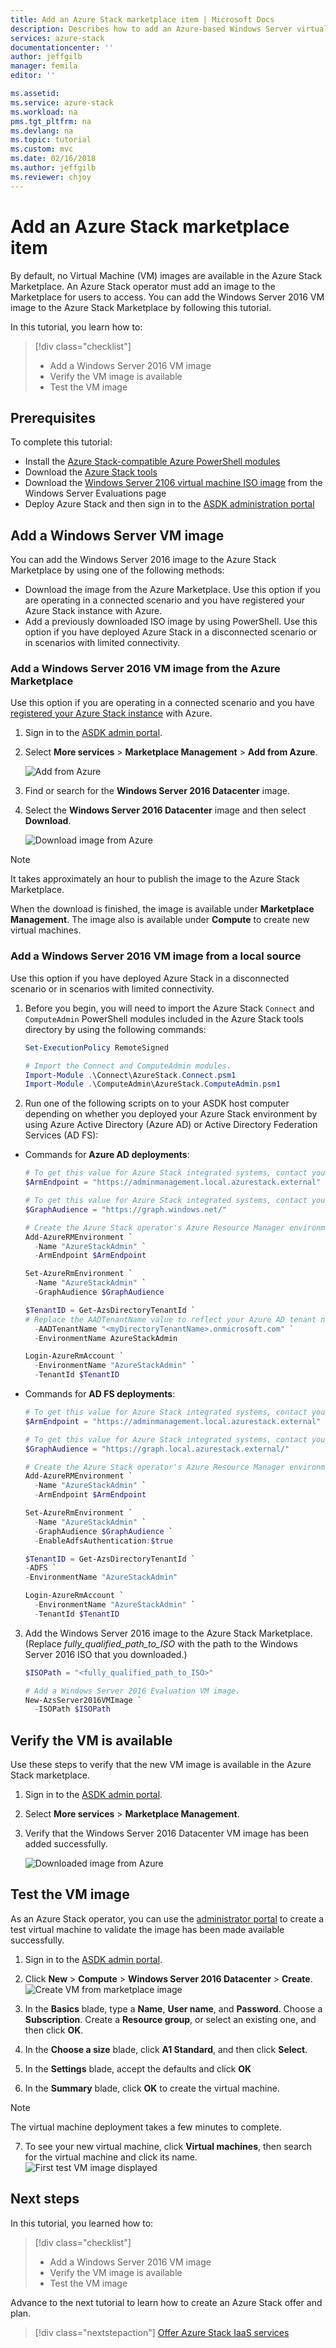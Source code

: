```yaml
---
title: Add an Azure Stack marketplace item | Microsoft Docs
description: Describes how to add an Azure-based Windows Server virtual machine image to the Azure Stack Marketplace.
services: azure-stack
documentationcenter: ''
author: jeffgilb
manager: femila
editor: ''

ms.assetid: 
ms.service: azure-stack
ms.workload: na
pms.tgt_pltfrm: na
ms.devlang: na
ms.topic: tutorial
ms.custom: mvc
ms.date: 02/16/2018
ms.author: jeffgilb
ms.reviewer: chjoy
---
```


# Add an Azure Stack marketplace item 

By default, no Virtual Machine (VM) images are available in the Azure Stack Marketplace. An Azure Stack operator must add an image to the Marketplace for users to access. You can add the Windows Server 2016 VM image to the Azure Stack Marketplace by following this tutorial.

In this tutorial, you learn how to:

> [!div class="checklist"]
> * Add a Windows Server 2016 VM image
> * Verify the VM image is available 
> * Test the VM image


## Prerequisites

To complete this tutorial:

- Install the [Azure Stack-compatible Azure PowerShell modules](asdk-post-deploy.md#install-azure-stack-powershell)
- Download the [Azure Stack tools](asdk-post-deploy.md#download-the-azure-stack-tools)
- Download the [Windows Server 2106 virtual machine ISO image](https://www.microsoft.com/en-us/evalcenter/evaluate-windows-server-2016) from the Windows Server Evaluations page
- Deploy Azure Stack and then sign in to the [ASDK administration portal](https://adminportal.local.azurestack.external)

## Add a Windows Server VM image
You can add the Windows Server 2016 image to the Azure Stack Marketplace by using one of the following methods:
- Download the image from the Azure Marketplace. Use this option if you are operating in a connected scenario and you have registered your Azure Stack instance with Azure.
- Add a previously downloaded ISO image by using PowerShell. Use this option if you have deployed Azure Stack in a disconnected scenario or in scenarios with limited connectivity.

### Add a Windows Server 2016 VM image from the Azure Marketplace
Use this option if you are operating in a connected scenario and you have [registered your Azure Stack instance](asdk-register.md) with Azure.

1. Sign in to the [ASDK admin portal](https://adminportal.local.azurestack.external).

2. Select **More services** > **Marketplace Management** > **Add from Azure**. 

   ![Add from Azure](media/asdk-marketplace-item/azs-marketplace.png)

3. Find or search for the **Windows Server 2016 Datacenter** image.

4. Select the **Windows Server 2016 Datacenter** image and then select **Download**.

   ![Download image from Azure](media/asdk-marketplace-item/azure-marketplace-ws2016.png)


> [!NOTE]
> It takes approximately an hour to publish the image to the Azure Stack Marketplace. 

When the download is finished, the image is available under **Marketplace Management**. The image also is available under **Compute** to create new virtual machines.


### Add a Windows Server 2016 VM image from a local source
Use this option if you have deployed Azure Stack in a disconnected scenario or in scenarios with limited connectivity.

1. Before you begin, you will need to import the Azure Stack `Connect` and `ComputeAdmin` PowerShell modules included in the Azure Stack tools directory by using the following commands:

   ```powershell
   Set-ExecutionPolicy RemoteSigned

   # Import the Connect and ComputeAdmin modules.   
   Import-Module .\Connect\AzureStack.Connect.psm1
   Import-Module .\ComputeAdmin\AzureStack.ComputeAdmin.psm1

   ```

2. Run one of the following scripts on to your ASDK host computer depending on whether you deployed your Azure Stack environment by using Azure Active Directory (Azure AD) or Active Directory Federation Services (AD FS):

  - Commands for **Azure AD deployments**: 

      ```PowerShell
      # To get this value for Azure Stack integrated systems, contact your service provider.
      $ArmEndpoint = "https://adminmanagement.local.azurestack.external"

      # To get this value for Azure Stack integrated systems, contact your service provider.
      $GraphAudience = "https://graph.windows.net/"
      
      # Create the Azure Stack operator's Azure Resource Manager environment by using the following cmdlet:
      Add-AzureRMEnvironment `
        -Name "AzureStackAdmin" `
        -ArmEndpoint $ArmEndpoint

      Set-AzureRmEnvironment `
        -Name "AzureStackAdmin" `
        -GraphAudience $GraphAudience

      $TenantID = Get-AzsDirectoryTenantId `
      # Replace the AADTenantName value to reflect your Azure AD tenant name.
        -AADTenantName "<myDirectoryTenantName>.onmicrosoft.com" `
        -EnvironmentName AzureStackAdmin

      Login-AzureRmAccount `
        -EnvironmentName "AzureStackAdmin" `
        -TenantId $TenantID 
      ```

  - Commands for **AD FS deployments**:
      
      ```PowerShell
      # To get this value for Azure Stack integrated systems, contact your service provider.
      $ArmEndpoint = "https://adminmanagement.local.azurestack.external"

      # To get this value for Azure Stack integrated systems, contact your service provider.
      $GraphAudience = "https://graph.local.azurestack.external/"

      # Create the Azure Stack operator's Azure Resource Manager environment by using the following cmdlet:
      Add-AzureRMEnvironment `
        -Name "AzureStackAdmin" `
        -ArmEndpoint $ArmEndpoint

      Set-AzureRmEnvironment `
        -Name "AzureStackAdmin" `
        -GraphAudience $GraphAudience `
        -EnableAdfsAuthentication:$true

      $TenantID = Get-AzsDirectoryTenantId `
      -ADFS `
      -EnvironmentName "AzureStackAdmin" 

      Login-AzureRmAccount `
        -EnvironmentName "AzureStackAdmin" `
        -TenantId $TenantID 
      ```
   
3. Add the Windows Server 2016 image to the Azure Stack Marketplace. (Replace *fully_qualified_path_to_ISO* with the path to the Windows Server 2016 ISO that you downloaded.)

    ```PowerShell
    $ISOPath = "<fully_qualified_path_to_ISO>"

    # Add a Windows Server 2016 Evaluation VM image.
    New-AzsServer2016VMImage `
      -ISOPath $ISOPath

    ```



## Verify the VM is available
Use these steps to verify that the new VM image is available in the Azure Stack marketplace.

1. Sign in to the [ASDK admin portal](https://adminportal.local.azurestack.external).

2. Select **More services** > **Marketplace Management**. 

3. Verify that the Windows Server 2016 Datacenter VM image has been added successfully.

   ![Downloaded image from Azure](media/asdk-marketplace-item/azs-marketplace-ws2016.png)

## Test the VM image
As an Azure Stack operator, you can use the [administrator portal](https://adminportal.local.azurestack.external) to create a test virtual machine to validate the image has been made available successfully. 

1. Sign in to the [ASDK admin portal](https://adminportal.local.azurestack.external).

2. Click **New** > **Compute** > **Windows Server 2016 Datacenter** > **Create**.  
 ![Create VM from marketplace image](media/asdk-marketplace-item/new-compute.png)

3. In the **Basics** blade, type a **Name**, **User name**, and **Password**. Choose a **Subscription**. Create a **Resource group**, or select an existing one, and then click **OK**.  

4. In the **Choose a size** blade, click **A1 Standard**, and then click **Select**.  

5. In the **Settings** blade, accept the defaults and click **OK**

6. In the **Summary** blade, click **OK** to create the virtual machine.  
> [!NOTE]
> The virtual machine deployment takes a few minutes to complete.

7. To see your new virtual machine, click **Virtual machines**, then search for the virtual machine and click its name.
    ![First test VM image displayed](media/asdk-marketplace-item/first-test-vm.png)



## Next steps

In this tutorial, you learned how to:

> [!div class="checklist"]
> * Add a Windows Server 2016 VM image
> * Verify the VM image is available 
> * Test the VM image

Advance to the next tutorial to learn how to create an Azure Stack offer and plan.

> [!div class="nextstepaction"]
> [Offer Azure Stack IaaS services](asdk-offer-services.md)